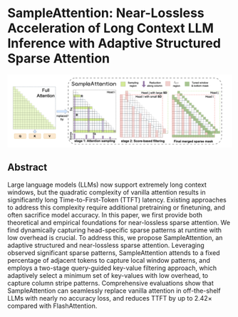 # SampleAttention: Near-Lossless Acceleration of Long Context LLM Inference with Adaptive Structured Sparse Attention

<p align="center">
<img src="cover.png" width="600" title="blank">
</p>

## Abstract

Large language models (LLMs) now support extremely long context windows, but
the quadratic complexity of vanilla attention results in significantly long
Time-to-First-Token (TTFT) latency. Existing approaches to address this
complexity require additional pretraining or finetuning, and often sacrifice
model accuracy. In this paper, we first provide both theoretical and empirical
foundations for near-lossless sparse attention. We find dynamically capturing
head-specific sparse patterns at runtime with low overhead is crucial. To
address this, we propose SampleAttention, an adaptive structured and
near-lossless sparse attention. Leveraging observed significant sparse
patterns, SampleAttention attends to a fixed percentage of adjacent tokens to
capture local window patterns, and employs a two-stage query-guided key-value
filtering approach, which adaptively select a minimum set of key-values with
low overhead, to capture column stripe patterns. Comprehensive evaluations show
that SampleAttention can seamlessly replace vanilla attention in off-the-shelf
LLMs with nearly no accuracy loss, and reduces TTFT by up to $2.42\times$
compared with FlashAttention.